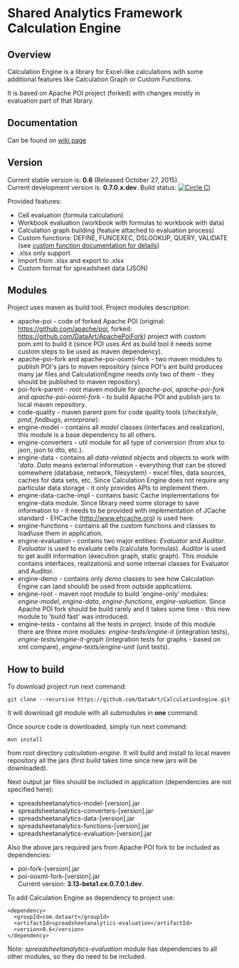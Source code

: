 # Shared Analytics Framework Calculation Engine 

## Overview
Calculation Engine is a library for Excel-like calculations with some additional features like Calculation Graph or Custom Functions.

It is based on Apache POI project (forked) with changes mostly in evaluation part of that library.

## Documentation
Can be found on [wiki page](https://github.com/DataArt/CalculationEngine/wiki)

## Version
Current stable version is: **0.6** (Released October 27, 2015).  
Current development version is: **0.7.0.x.dev**.  Build status: [![Circle CI](https://circleci.com/gh/DataArt/CalculationEngine.svg?style=svg)](https://circleci.com/gh/DataArt/CalculationEngine)  

Provided features:
* Cell evaluation (formula calculation)
* Workbook evaluation (workbook with formulas to workbook with data)
* Calculation graph building (feature attached to evaluation process)
* Custom functions: DEFINE, FUNCEXEC, DSLOOKUP, QUERY, VALIDATE (see [custom function documentation for details](https://github.com/DataArt/CalculationEngine/wiki/Custom-Functions-List-and-Description))
* .xlsx only support
* Import from .xlsx and export to .xlsx
* Custom format for spreadsheet data (JSON)

## Modules
Project uses maven as build tool. Project modules description:
* apache-poi - code of forked Apache POI (original: https://github.com/apache/poi, forked: https://github.com/DataArt/ApachePoiFork) project with custom pom.xml to build it (since POI uses Ant as build tool it needs some custom steps to be used as maven dependency).
* apache-poi-fork and apache-poi-ooxml-fork - two maven modules to publish POI's jars to maven repository (since POI's ant build produces many jar files and CalculationEngine needs only two of them - they should be published to maven repository).
* poi-fork-parent - root maven module for _apache-poi_, _apache-poi-fork_ and _apache-poi-ooxml-fork_ - to build Apache POI and publish jars to local maven repository.
* code-quality - maven parent pom for code quality tools (_checkstyle_, _pmd_, _findbugs_, _errorprone_).
* engine-model - contains all _model_ classes (interfaces and realization), this module is a base dependency to all others.
* engine-converters - util module for all type of conversion (from xlsx to json, json to dto, etc.).
* engine-data - contains all _data-related_ objects and objects to work with '_data_. _Data_ means external information - everything that can be stored somewhere (database, network, filesystem) - excel files, data sources, caches for data sets, etc. Since Calculation Engine does not require any particular data storage - it only provides APIs to implement them.
* engine-data-cache-impl - contains basic Cache implementations for engine-data module. Since library need some storage to save information to - it needs to be provided with implementation of JCache standard - EHCache (http://www.ehcache.org) is used here.
* engine-functions - contains all the custom functions and classes to load\use them in application.
* engine-evaluation - contains two major entities: _Evaluator_ and _Auditor_. _Evaluator_ is used to evaluate cells (calculate formulas). _Auditor_ is used to get audit information (execution graph, static graph). This module contains interfaces, realizationû and some internal classes for Evaluator and Auditor.
* engine-demo - contains only _demo_ classes to see how Calculation Engine can (and should) be used from outside applications.
* engine-root - maven root module to build 'engine-only' modules: _engine-model_, _engine-data_, _engine-functions_, _engine-valuation_. Since Apache POI fork should be build rarely and it takes some time - this new module to 'build fast' was introduced. 
* engine-tests - contains all the tests in project. Inside of this module there are three more modules: _engine-tests/engine-it_ (integration tests), _engine-tests/engine-it-graph_ (integration tests for graphs - based on xml compare), _engine-tests/engine-unit_ (unit tests).

## How to build
To download project run next command:
```
git clone --recursive https://github.com/DataArt/CalculationEngine.git
```
It will download git module with all submodules in **one** command.

Once source code is downloaded, simply run next command:
```
mvn install
```
from root directory _calculation-engine_. It will build and install to local maven repository all the jars (first build takes time since new jars will be downloaded).


Next output jar files should be included in application (dependencies are not specified here):
* spreadsheetanalytics-model-[version].jar
* spreadsheetanalytics-converters-[version].jar
* spreadsheetanalytics-data-[version].jar
* spreadsheetanalytics-functions-[version].jar
* spreadsheetanalytics-evaluation-[version].jar
 
Also the above jars required jars from Apache POI fork to be included as dependencies:
* poi-fork-[version].jar
* poi-ooxml-fork-[version].jar    
Current version: **3.13-beta1.ce.0.7.0.1.dev**.  

To add Calculation Engine as dependency to project use:
```
<dependency>
  <groupId>com.dataart</groupId>
  <artifactId>spreadsheetanalytics-evaluation</artifactId>
  <version>0.6</version>
</dependency>
```
Note: _spreadsheetanalytics-evaluation_ module has dependencies to all other modules, so they do need to be included.

